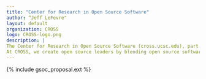 ```yaml
---
title: "Center for Research in Open Source Software"
author: “Jeff LeFevre"
layout: default
organization: CROSS
logo: CROSS-logo.png
description: |
The Center for Research in Open Source Software (cross.ucsc.edu), part of the Baskin School of Engineering at UC Santa Cruz, was founded based on the success of former UCSC student Sage Weil and the Ceph storage system.
At CROSS, we create open source leaders by blending open source software strategies with graduate-level research. CROSS turns OSS prototypes into successful open source software projects.
---
```


{% include gsoc_proposal.ext %}
